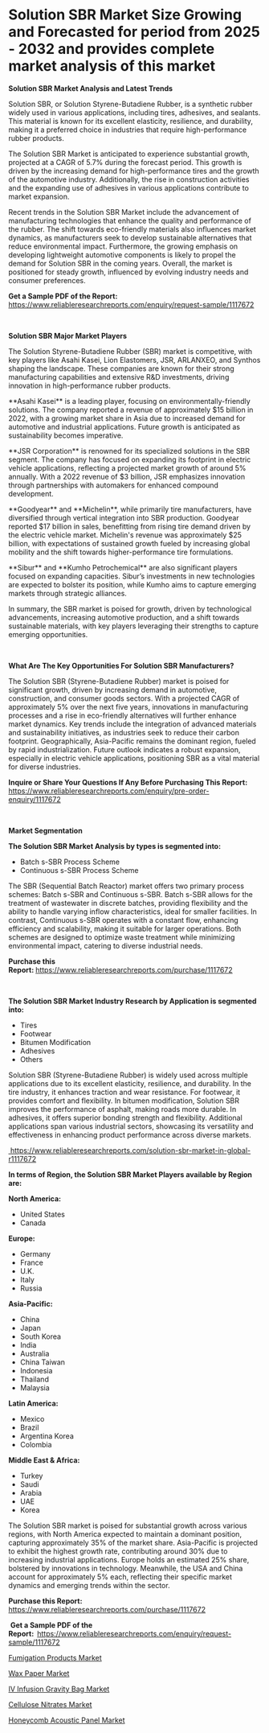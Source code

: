 <p><h1>Solution SBR Market Size Growing and Forecasted for period from 2025 - 2032 and provides complete market analysis of this market</h1></p><p><strong>Solution SBR Market Analysis and Latest Trends</strong></p>
<p><p>Solution SBR, or Solution Styrene-Butadiene Rubber, is a synthetic rubber widely used in various applications, including tires, adhesives, and sealants. This material is known for its excellent elasticity, resilience, and durability, making it a preferred choice in industries that require high-performance rubber products.</p><p>The Solution SBR Market is anticipated to experience substantial growth, projected at a CAGR of 5.7% during the forecast period. This growth is driven by the increasing demand for high-performance tires and the growth of the automotive industry. Additionally, the rise in construction activities and the expanding use of adhesives in various applications contribute to market expansion.</p><p>Recent trends in the Solution SBR Market include the advancement of manufacturing technologies that enhance the quality and performance of the rubber. The shift towards eco-friendly materials also influences market dynamics, as manufacturers seek to develop sustainable alternatives that reduce environmental impact. Furthermore, the growing emphasis on developing lightweight automotive components is likely to propel the demand for Solution SBR in the coming years. Overall, the market is positioned for steady growth, influenced by evolving industry needs and consumer preferences.</p></p>
<p><strong>Get a Sample PDF of the Report:&nbsp;</strong> <a href="https://www.reliableresearchreports.com/enquiry/request-sample/1117672?utm_campaign=12&utm_medium=2&utm_source=Github&utm_content=ia&utm_term=31012025&utm_id=solution-sbr">https://www.reliableresearchreports.com/enquiry/request-sample/1117672</a></p>
<p>&nbsp;</p>
<p><strong>Solution SBR Major Market Players</strong></p>
<p><p>The Solution Styrene-Butadiene Rubber (SBR) market is competitive, with key players like Asahi Kasei, Lion Elastomers, JSR, ARLANXEO, and Synthos shaping the landscape. These companies are known for their strong manufacturing capabilities and extensive R&D investments, driving innovation in high-performance rubber products.</p><p>**Asahi Kasei** is a leading player, focusing on environmentally-friendly solutions. The company reported a revenue of approximately $15 billion in 2022, with a growing market share in Asia due to increased demand for automotive and industrial applications. Future growth is anticipated as sustainability becomes imperative.</p><p>**JSR Corporation** is renowned for its specialized solutions in the SBR segment. The company has focused on expanding its footprint in electric vehicle applications, reflecting a projected market growth of around 5% annually. With a 2022 revenue of $3 billion, JSR emphasizes innovation through partnerships with automakers for enhanced compound development.</p><p>**Goodyear** and **Michelin**, while primarily tire manufacturers, have diversified through vertical integration into SBR production. Goodyear reported $17 billion in sales, benefitting from rising tire demand driven by the electric vehicle market. Michelin's revenue was approximately $25 billion, with expectations of sustained growth fueled by increasing global mobility and the shift towards higher-performance tire formulations.</p><p>**Sibur** and **Kumho Petrochemical** are also significant players focused on expanding capacities. Sibur’s investments in new technologies are expected to bolster its position, while Kumho aims to capture emerging markets through strategic alliances.</p><p>In summary, the SBR market is poised for growth, driven by technological advancements, increasing automotive production, and a shift towards sustainable materials, with key players leveraging their strengths to capture emerging opportunities.</p></p>
<p>&nbsp;</p>
<p><strong>What Are The Key Opportunities For Solution SBR Manufacturers?</strong></p>
<p><p>The Solution SBR (Styrene-Butadiene Rubber) market is poised for significant growth, driven by increasing demand in automotive, construction, and consumer goods sectors. With a projected CAGR of approximately 5% over the next five years, innovations in manufacturing processes and a rise in eco-friendly alternatives will further enhance market dynamics. Key trends include the integration of advanced materials and sustainability initiatives, as industries seek to reduce their carbon footprint. Geographically, Asia-Pacific remains the dominant region, fueled by rapid industrialization. Future outlook indicates a robust expansion, especially in electric vehicle applications, positioning SBR as a vital material for diverse industries.</p></p>
<p><strong>Inquire or Share Your Questions If Any Before Purchasing This Report:</strong> <a href="https://www.reliableresearchreports.com/enquiry/pre-order-enquiry/1117672?utm_campaign=12&utm_medium=2&utm_source=Github&utm_content=ia&utm_term=31012025&utm_id=solution-sbr">https://www.reliableresearchreports.com/enquiry/pre-order-enquiry/1117672</a></p>
<p>&nbsp;</p>
<p><strong>Market Segmentation</strong></p>
<p><strong>The Solution SBR Market Analysis by types is segmented into:</strong></p>
<p><ul><li>Batch s-SBR Process Scheme</li><li>Continuous s-SBR Process Scheme</li></ul></p>
<p><p>The SBR (Sequential Batch Reactor) market offers two primary process schemes: Batch s-SBR and Continuous s-SBR. Batch s-SBR allows for the treatment of wastewater in discrete batches, providing flexibility and the ability to handle varying inflow characteristics, ideal for smaller facilities. In contrast, Continuous s-SBR operates with a constant flow, enhancing efficiency and scalability, making it suitable for larger operations. Both schemes are designed to optimize waste treatment while minimizing environmental impact, catering to diverse industrial needs.</p></p>
<p><strong>Purchase this Report:&nbsp;</strong><a href="https://www.reliableresearchreports.com/purchase/1117672?utm_campaign=12&utm_medium=2&utm_source=Github&utm_content=ia&utm_term=31012025&utm_id=solution-sbr">https://www.reliableresearchreports.com/purchase/1117672</a></p>
<p>&nbsp;</p>
<p><strong>The Solution SBR Market Industry Research by Application is segmented into:</strong></p>
<p><ul><li>Tires</li><li>Footwear</li><li>Bitumen Modification</li><li>Adhesives</li><li>Others</li></ul></p>
<p><p>Solution SBR (Styrene-Butadiene Rubber) is widely used across multiple applications due to its excellent elasticity, resilience, and durability. In the tire industry, it enhances traction and wear resistance. For footwear, it provides comfort and flexibility. In bitumen modification, Solution SBR improves the performance of asphalt, making roads more durable. In adhesives, it offers superior bonding strength and flexibility. Additional applications span various industrial sectors, showcasing its versatility and effectiveness in enhancing product performance across diverse markets.</p></p>
<p><a href="https://www.reliableresearchreports.com/solution-sbr-market-in-global-r1117672?utm_campaign=12&utm_medium=2&utm_source=Github&utm_content=ia&utm_term=31012025&utm_id=solution-sbr">&nbsp;https://www.reliableresearchreports.com/solution-sbr-market-in-global-r1117672</a></p>
<p><strong>In terms of Region, the Solution SBR Market Players available by Region are:</strong></p>
<p>
    <p> <strong> North America: </strong>
        <ul>
            <li>United States</li>
            <li>Canada</li>
        </ul>
        </p> 
    <p> <strong> Europe: </strong>
        <ul>
            <li>Germany</li>
            <li>France</li>
            <li>U.K.</li>
            <li>Italy</li>
            <li>Russia</li>
        </ul>
        </p> 
    <p> <strong> Asia-Pacific: </strong>
        <ul>
            <li>China</li>
            <li>Japan</li>
            <li>South Korea</li>
            <li>India</li>
            <li>Australia</li>
            <li>China Taiwan</li>
            <li>Indonesia</li>
            <li>Thailand</li>
            <li>Malaysia</li>
        </ul>
        </p> 
    <p> <strong> Latin America: </strong>
        <ul>
            <li>Mexico</li>
            <li>Brazil</li>
            <li>Argentina Korea</li>
            <li>Colombia</li>
        </ul>
        </p> 
    <p> <strong> Middle East & Africa: </strong>
        <ul>
            <li>Turkey</li>
            <li>Saudi</li>
            <li>Arabia</li>
            <li>UAE</li>
            <li>Korea</li>
        </ul>
    </p>
    </p>
<p><p>The Solution SBR market is poised for substantial growth across various regions, with North America expected to maintain a dominant position, capturing approximately 35% of the market share. Asia-Pacific is projected to exhibit the highest growth rate, contributing around 30% due to increasing industrial applications. Europe holds an estimated 25% share, bolstered by innovations in technology. Meanwhile, the USA and China account for approximately 5% each, reflecting their specific market dynamics and emerging trends within the sector.</p></p>
<p><strong>Purchase this Report: </strong><a href="https://www.reliableresearchreports.com/purchase/1117672?utm_campaign=12&utm_medium=2&utm_source=Github&utm_content=ia&utm_term=31012025&utm_id=solution-sbr">https://www.reliableresearchreports.com/purchase/1117672</a></p>
<p>&nbsp;<strong>Get a Sample PDF of the Report:&nbsp;&nbsp;</strong><a href="https://www.reliableresearchreports.com/enquiry/request-sample/1117672?utm_campaign=12&utm_medium=2&utm_source=Github&utm_content=ia&utm_term=31012025&utm_id=solution-sbr">https://www.reliableresearchreports.com/enquiry/request-sample/1117672</a></p>
<p><strong></strong></p>
<p><p><a href="https://github.com/yankimber90yankim/Market-Research-Report-List-1/blob/main/fumigation-products-market.md?utm_campaign=12&utm_medium=2&utm_source=Github&utm_content=ia&utm_term=31012025&utm_id=solution-sbr">Fumigation Products Market</a></p><p><a href="https://www.linkedin.com/pulse/wax-paper-market-size-forecast-from-2025-2032-growth-factors-ohhpf?utm_campaign=12&utm_medium=2&utm_source=Github&utm_content=ia&utm_term=31012025&utm_id=solution-sbr">Wax Paper Market</a></p><p><a href="https://www.linkedin.com/pulse/precise-information-iv-infusion-gravity-bag-market-size-bfswc?utm_campaign=12&utm_medium=2&utm_source=Github&utm_content=ia&utm_term=31012025&utm_id=solution-sbr">IV Infusion Gravity Bag Market</a></p><p><a href="https://github.com/lisaeichler20775/Market-Research-Report-List-1/blob/main/cellulose-nitrates-market.md?utm_campaign=12&utm_medium=2&utm_source=Github&utm_content=ia&utm_term=31012025&utm_id=solution-sbr">Cellulose Nitrates Market</a></p><p><a href="https://www.linkedin.com/pulse/providing-view-both-historical-trends-future-projections-honeycomb-ek1nf?utm_campaign=12&utm_medium=2&utm_source=Github&utm_content=ia&utm_term=31012025&utm_id=solution-sbr">Honeycomb Acoustic Panel Market</a></p></p>